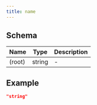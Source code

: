 ```yaml
---
title: name
---
```

## Schema

| Name | Type | Description |
|---|---|---|
| (root) | string | - |

## Example



```json
"string"
```
